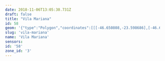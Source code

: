 ```yaml
---
date: 2018-11-06T13:05:30.731Z
draft: false
title: "Vila Mariana"
id: 58
geom: '{"type":"Polygon","coordinates":[[[-46.650808,-23.598686],[-46.648198,-23.599255],[-46.642998,-23.599743],[-46.636459,-23.599688],[-46.629432,-23.599788],[-46.624317,-23.599738],[-46.623586,-23.599825],[-46.621425,-23.595808],[-46.620986,-23.594831],[-46.620446,-23.592541],[-46.619702,-23.588716],[-46.619508,-23.588025],[-46.619164,-23.587223],[-46.61739,-23.584199],[-46.617121,-23.583975],[-46.616792,-23.583804],[-46.615624,-23.583537],[-46.615111,-23.583313],[-46.614719,-23.582952],[-46.614087,-23.581935],[-46.619294,-23.578163],[-46.627915,-23.578243],[-46.627957,-23.578387],[-46.6283,-23.578679],[-46.628584,-23.578793],[-46.628865,-23.578776],[-46.629194,-23.578849],[-46.632516,-23.578561],[-46.632746,-23.578284],[-46.632883,-23.577988],[-46.633025,-23.576819],[-46.633514,-23.575841],[-46.633682,-23.575651],[-46.634174,-23.575632],[-46.634311,-23.575444],[-46.633721,-23.575029],[-46.633851,-23.574993],[-46.635434,-23.575083],[-46.640626,-23.573467],[-46.641804,-23.57304],[-46.643414,-23.571845],[-46.644209,-23.571154],[-46.644393,-23.571376],[-46.649007,-23.567819],[-46.64987,-23.568761],[-46.653603,-23.572195],[-46.652804,-23.573001],[-46.650992,-23.573912],[-46.650685,-23.574155],[-46.650848,-23.576913],[-46.651032,-23.577586],[-46.651193,-23.579144],[-46.651172,-23.579635],[-46.650979,-23.580003],[-46.649409,-23.581582],[-46.649291,-23.582552],[-46.648151,-23.584041],[-46.647782,-23.584635],[-46.647727,-23.585887],[-46.648384,-23.587411],[-46.648115,-23.588825],[-46.64818,-23.588822],[-46.649622,-23.590364],[-46.649688,-23.590713],[-46.649669,-23.59094],[-46.64931,-23.591812],[-46.649166,-23.59197],[-46.648786,-23.592189],[-46.648906,-23.592396],[-46.649837,-23.592313],[-46.650097,-23.592419],[-46.650202,-23.592575],[-46.650266,-23.593266],[-46.650394,-23.593463],[-46.650808,-23.598686]]]}'
slug: 'vila-mariana'
name: 'Vila Mariana'
sensors:
id: '58'
zone_id: '3'
---
```

		